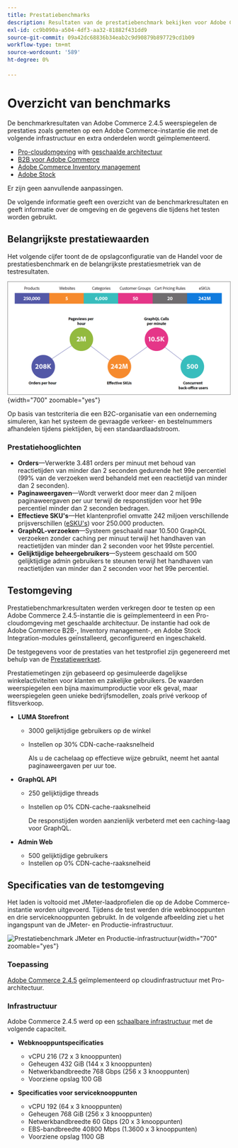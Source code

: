 ```yaml
---
title: Prestatiebenchmarks
description: Resultaten van de prestatiebenchmark bekijken voor Adobe Commerce-implementaties die worden gehost op de Adobe-cloudinfrastructuur.
exl-id: cc9b090a-a504-4df3-aa32-81882f431dd9
source-git-commit: 09a42dc68836b34eab2c9d90879b897729cd1b09
workflow-type: tm+mt
source-wordcount: '589'
ht-degree: 0%

---
```


# Overzicht van benchmarks

De benchmarkresultaten van Adobe Commerce 2.4.5 weerspiegelen de prestaties zoals gemeten op een Adobe Commerce-instantie die met de volgende infrastructuur en extra onderdelen wordt geïmplementeerd.
- [Pro-cloudomgeving](https://experienceleague.adobe.com/docs/commerce-cloud-service/user-guide/architecture/pro-architecture.html) with [geschaalde architectuur](https://experienceleague.adobe.com/docs/commerce-cloud-service/user-guide/architecture/scaled-architecture.html)
- [B2B voor Adobe Commerce](https://experienceleague.adobe.com/docs/commerce-admin/b2b/introduction.html)
- [Adobe Commerce Inventory management](https://experienceleague.adobe.com/docs/commerce-admin/inventory/introduction.html)
- [Adobe Stock](https://experienceleague.adobe.com/docs/commerce-admin/content-design/media/adobe-stock/adobe-stock.html)

Er zijn geen aanvullende aanpassingen.

De volgende informatie geeft een overzicht van de benchmarkresultaten en geeft informatie over de omgeving en de gegevens die tijdens het testen worden gebruikt.

## Belangrijkste prestatiewaarden

Het volgende cijfer toont de de opslagconfiguratie van de Handel voor de prestatiesbenchmark en de belangrijkste prestatiesmetriek van de testresultaten.

![Prestatiebenchmark JMeter en Productie-infrastructuur](../../../assets/performance/images/performance-benchmark-kpis-245-cloud.png){width="700" zoomable="yes"}

Op basis van testcriteria die een B2C-organisatie van een onderneming simuleren, kan het systeem de gevraagde verkeer- en bestelnummers afhandelen tijdens piektijden, bij een standaardlaadstroom.

### Prestatiehooglichten

- **Orders**—Verwerkte 3.481 orders per minuut met behoud van reactietijden van minder dan 2 seconden gedurende het 99e percentiel (99% van de verzoeken werd behandeld met een reactietijd van minder dan 2 seconden).
- **Paginaweergaven**—Wordt verwerkt door meer dan 2 miljoen paginaweergaven per uur terwijl de responstijden voor het 99e percentiel minder dan 2 seconden bedragen.
- **Effectieve SKU&#39;s**—Het klantenprofiel omvatte 242 miljoen verschillende prijsverschillen (<a href="https://experienceleague.adobe.com/docs/commerce-operations/implementation-playbook/best-practices/planning/product-sku-limits.html">eSKU&#39;s</a>) voor 250.000 producten.
- **GraphQL-verzoeken**—Systeem geschaald naar 10.500 GraphQL verzoeken zonder caching per minuut terwijl het handhaven van reactietijden van minder dan 2 seconden voor het 99ste percentiel.
- **Gelijktijdige beheergebruikers**—Systeem geschaald om 500 gelijktijdige admin gebruikers te steunen terwijl het handhaven van reactietijden van minder dan 2 seconden voor het 99e percentiel.

## Testomgeving

Prestatiebenchmarkresultaten werden verkregen door te testen op een Adobe Commerce 2.4.5-instantie die is geïmplementeerd in een Pro-cloudomgeving met geschaalde architectuur. De instantie had ook de Adobe Commerce B2B-, Inventory management-, en Adobe Stock Integration-modules geïnstalleerd, geconfigureerd en ingeschakeld.

De testgegevens voor de prestaties van het testprofiel zijn gegenereerd met behulp van de <a href="https://experienceleague.adobe.com/docs/commerce-operations/configuration-guide/cli/generate-data.html">Prestatiewerkset</a>.

Prestatiemetingen zijn gebaseerd op gesimuleerde dagelijkse winkelactiviteiten voor klanten en zakelijke gebruikers. De waarden weerspiegelen een bijna maximumproductie voor elk geval, maar weerspiegelen geen unieke bedrijfsmodellen, zoals privé verkoop of flitsverkoop.

- **LUMA Storefront**
   - 3000 gelijktijdige gebruikers op de winkel
   - Instellen op 30% CDN-cache-raaksnelheid

      Als u de cachelaag op effectieve wijze gebruikt, neemt het aantal paginaweergaven per uur toe.

- **GraphQL API**
   - 250 gelijktijdige threads
   - Instellen op 0% CDN-cache-raaksnelheid

      De responstijden worden aanzienlijk verbeterd met een caching-laag voor GraphQL.

- **Admin Web**
   - 500 gelijktijdige gebruikers
   - Instellen op 0% CDN-cache-raaksnelheid

## Specificaties van de testomgeving

Het laden is voltooid met JMeter-laadprofielen die op de Adobe Commerce-instantie worden uitgevoerd. Tijdens de test werden drie webknooppunten en drie serviceknooppunten gebruikt. In de volgende afbeelding ziet u het ingangspunt van de JMeter- en Productie-infrastructuur.

![Prestatiebenchmark JMeter en Productie-infrastructuur](https://git.corp.adobe.com/storage/user/43354/files/4d801e3e-96b7-4193-b94f-12571263b495){width="700" zoomable="yes"}

### Toepassing

<a href="https://experienceleague.adobe.com/docs/commerce-operations/release/notes/adobe-commerce/2-4-5.html">Adobe Commerce 2.4.5</a> geïmplementeerd op cloudinfrastructuur met Pro-architectuur.

### Infrastructuur

Adobe Commerce 2.4.5 werd op een [schaalbare infrastructuur](https://experienceleague.adobe.com/docs/commerce-cloud-service/user-guide/architecture/scaled-architecture.html) met de volgende capaciteit.

- **Webknooppuntspecificaties**
   - vCPU 216 (72 x 3 knooppunten)
   - Geheugen 432 GiB (144 x 3 knooppunten)
   - Netwerkbandbreedte 768 Gbps (256 x 3 knooppunten)
   - Voorziene opslag 100 GB

- **Specificaties voor serviceknooppunten**
   - vCPU 192 (64 x 3 knooppunten)
   - Geheugen 768 GiB (256 x 3 knooppunten)
   - Netwerkbandbreedte 60 Gbps (20 x 3 knooppunten)
   - EBS-bandbreedte 40800 Mbps (1.3600 x 3 knooppunten)
   - Voorziene opslag 1100 GB
